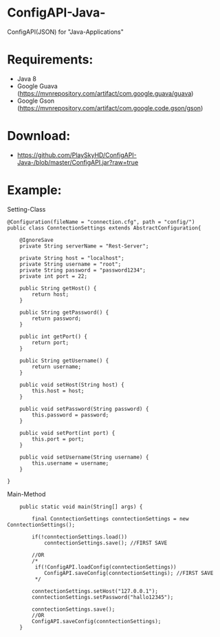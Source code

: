 # ConfigAPI-Java-
ConfigAPI(JSON) for "Java-Applications"

# Requirements:
- Java 8
- Google Guava (https://mvnrepository.com/artifact/com.google.guava/guava)
- Google Gson (https://mvnrepository.com/artifact/com.google.code.gson/gson)

# Download:
- https://github.com/PlaySkyHD/ConfigAPI-Java-/blob/master/ConfigAPI.jar?raw=true

# Example:

Setting-Class
```
@Configuration(fileName = "connection.cfg", path = "config/")
public class ConntectionSettings extends AbstractConfiguration{

	@IgnoreSave
	private String serverName = "Rest-Server";
	
	private String host = "localhost";
	private String username = "root";
	private String password = "password1234";
	private int port = 22;
	
	public String getHost() {
		return host;
	}
	
	public String getPassword() {
		return password;
	}
	
	public int getPort() {
		return port;
	}
	
	public String getUsername() {
		return username;
	}
	
	public void setHost(String host) {
		this.host = host;
	}
	
	public void setPassword(String password) {
		this.password = password;
	}
	
	public void setPort(int port) {
		this.port = port;
	}
	
	public void setUsername(String username) {
		this.username = username;
	}
	
}
```

Main-Method
```
	public static void main(String[] args) {
		
		final ConntectionSettings conntectionSettings = new ConntectionSettings();
		
		if(!conntectionSettings.load())
			conntectionSettings.save(); //FIRST SAVE
		
		//OR
		/*
		 if(!ConfigAPI.loadConfig(conntectionSettings))
			ConfigAPI.saveConfig(conntectionSettings); //FIRST SAVE
		 */
			
		conntectionSettings.setHost("127.0.0.1");
		conntectionSettings.setPassword("hallo12345");
		
		conntectionSettings.save();
		//OR
		ConfigAPI.saveConfig(conntectionSettings);
	}
```
